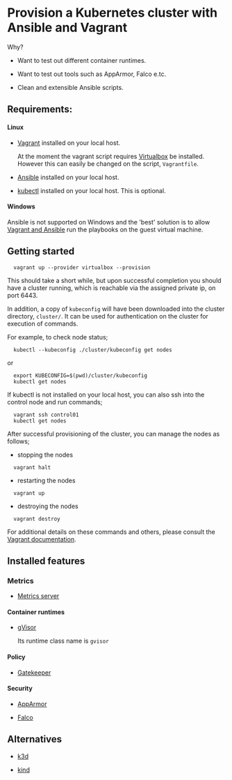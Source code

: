 Provision a Kubernetes cluster with Ansible and Vagrant
==============================================

Why?

* Want to test out different container runtimes.

* Want to test out tools such as AppArmor, Falco e.tc.

* Clean and extensible Ansible scripts.

## Requirements:

#### Linux

* [Vagrant](https://developer.hashicorp.com/vagrant/docs/installation) installed on your local host.

  At the moment the vagrant script requires [Virtualbox](https://www.virtualbox.org/wiki/Documentation) be installed. However this can easily be changed on the script, `Vagrantfile`.

* [Ansible](https://docs.ansible.com/ansible/latest/installation_guide/intro_installation.html) installed on your local host.

* [kubectl](https://kubernetes.io/docs/tasks/tools/install-kubectl-linux/#install-using-native-package-management) installed on your local host. This is optional.

#### Windows

Ansible is not supported on Windows and the 'best' solution is to allow [Vagrant and Ansible](https://developer.hashicorp.com/vagrant/docs/provisioning/ansible_local) run the playbooks on the guest virtual machine.

## Getting started

```commandline
  vagrant up --provider virtualbox --provision
```

This should take a short while, but upon successful completion you should have a cluster running, which is reachable via the assigned private ip, on port 6443.

In addition, a copy of `kubeconfig` will have been downloaded into the cluster directory, `cluster/`. It can be used for authentication on the cluster for execution of commands.

For example, to check node status;

```commandline
  kubectl --kubeconfig ./cluster/kubeconfig get nodes
```

or

```commandline
  export KUBECONFIG=$(pwd)/cluster/kubeconfig
  kubectl get nodes
```

If kubectl is not installed on your local host, you can also ssh into the control node and run commands;

```commandline
  vagrant ssh control01
  kubectl get nodes
```

After successful provisioning of the cluster, you can manage the nodes as follows;

* stopping the nodes

```commandline
  vagrant halt
```

* restarting the nodes

```commandline
  vagrant up
```

* destroying the nodes

```commandline
  vagrant destroy
```

For additional details on these commands and others, please consult the [Vagrant documentation](https://developer.hashicorp.com/vagrant/docs).

## Installed features

### Metrics

* [Metrics server](https://github.com/kubernetes-sigs/metrics-server)

#### Container runtimes

* [gVisor](https://gvisor.dev/docs/)

  Its runtime class name is `gvisor`

#### Policy

* [Gatekeeper](https://open-policy-agent.github.io/gatekeeper/website/docs/)

#### Security

* [AppArmor](https://ubuntu.com/server/docs/security-apparmor)

* [Falco](https://falco.org/docs/)

## Alternatives

* [k3d](https://k3d.io/v5.4.9/)

* [kind](https://github.com/kubernetes-sigs/kind)

